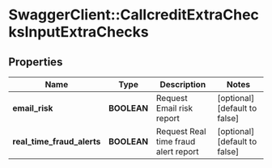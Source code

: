 # SwaggerClient::CallcreditExtraChecksInputExtraChecks

## Properties
Name | Type | Description | Notes
------------ | ------------- | ------------- | -------------
**email_risk** | **BOOLEAN** | Request Email risk report | [optional] [default to false]
**real_time_fraud_alerts** | **BOOLEAN** | Request Real time fraud alert report | [optional] [default to false]


